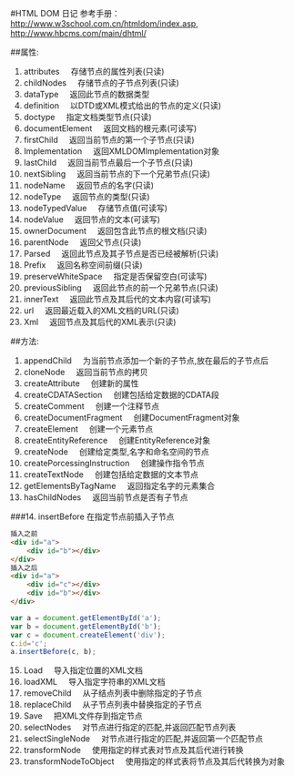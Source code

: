 #HTML DOM 日记
参考手册：http://www.w3school.com.cn/htmldom/index.asp, http://www.hbcms.com/main/dhtml/

##属性:
1. attributes     存储节点的属性列表(只读)
2. childNodes     存储节点的子节点列表(只读)
3. dataType     返回此节点的数据类型
4. definition     以DTD或XML模式给出的节点的定义(只读)
5. doctype     指定文档类型节点(只读)
6. documentElement     返回文档的根元素(可读写)
7. firstChild     返回当前节点的第一个子节点(只读)
8. Implementation     返回XMLDOMImplementation对象
9. lastChild     返回当前节点最后一个子节点(只读)
10. nextSibling     返回当前节点的下一个兄弟节点(只读)
11. nodeName     返回节点的名字(只读)
12. nodeType     返回节点的类型(只读)
13. nodeTypedValue     存储节点值(可读写)
14. nodeValue     返回节点的文本(可读写)
15. ownerDocument     返回包含此节点的根文档(只读)
16. parentNode     返回父节点(只读)
17. Parsed     返回此节点及其子节点是否已经被解析(只读)
18. Prefix     返回名称空间前缀(只读)
19. preserveWhiteSpace     指定是否保留空白(可读写)
20. previousSibling     返回此节点的前一个兄弟节点(只读)
21. innerText     返回此节点及其后代的文本内容(可读写)
22. url     返回最近载入的XML文档的URL(只读)
23. Xml     返回节点及其后代的XML表示(只读)

##方法:
1. appendChild     为当前节点添加一个新的子节点,放在最后的子节点后
2. cloneNode     返回当前节点的拷贝
3. createAttribute     创建新的属性
4. createCDATASection     创建包括给定数据的CDATA段
5. createComment     创建一个注释节点
6. createDocumentFragment     创建DocumentFragment对象
7. createElement     创建一个元素节点
8. createEntityReference     创建EntityReference对象
9. createNode     创建给定类型,名字和命名空间的节点
10. createPorcessingInstruction     创建操作指令节点
11. createTextNode     创建包括给定数据的文本节点
12. getElementsByTagName     返回指定名字的元素集合
13. hasChildNodes     返回当前节点是否有子节点

###14. insertBefore
在指定节点前插入子节点
```html
插入之前
<div id="a">
    <div id="b"></div>
</div>
插入之后
<div id="a">
    <div id="c"></div>
    <div id="b"></div>
</div>
```
```javascript
var a = document.getElementById('a');
var b = document.getElementById('b');
var c = document.createElement('div');
c.id='c';
a.insertBefore(c, b);
```
15. Load     导入指定位置的XML文档
16. loadXML     导入指定字符串的XML文档
17. removeChild     从子结点列表中删除指定的子节点
18. replaceChild     从子节点列表中替换指定的子节点
19. Save     把XML文件存到指定节点
20. selectNodes     对节点进行指定的匹配,并返回匹配节点列表
21. selectSingleNode     对节点进行指定的匹配,并返回第一个匹配节点
22. transformNode     使用指定的样式表对节点及其后代进行转换
23. transformNodeToObject     使用指定的样式表将节点及其后代转换为对象

